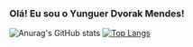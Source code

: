 ### Olá! Eu sou o Yunguer Dvorak Mendes!

<div>
   

![Anurag's GitHub stats](https://github-readme-stats.vercel.app/api?username=yunguer)
[![Top Langs](https://github-readme-stats.vercel.app/api/top-langs/?username=anuraghazra&layout=compact)](https://github.com/anuraghazra/github-readme-stats)
